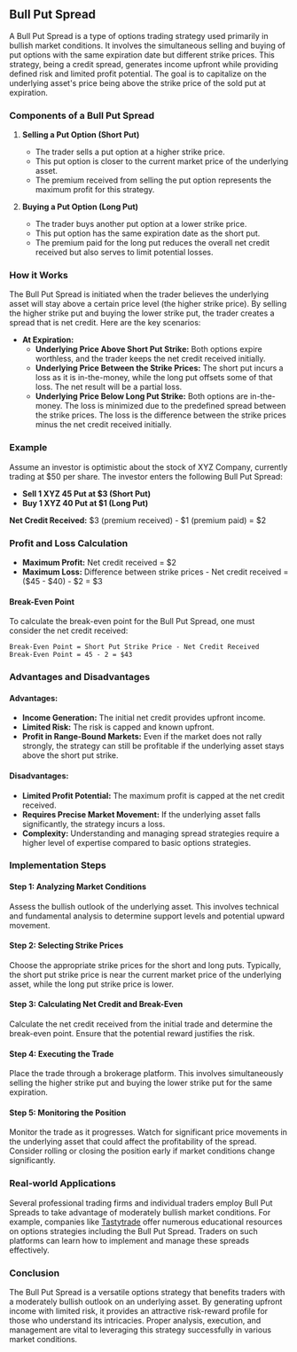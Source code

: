## Bull Put Spread

A Bull Put Spread is a type of options trading strategy used primarily in bullish market conditions. It involves the simultaneous selling and buying of put options with the same expiration date but different strike prices. This strategy, being a credit spread, generates income upfront while providing defined risk and limited profit potential. The goal is to capitalize on the underlying asset's price being above the strike price of the sold put at expiration.

### Components of a Bull Put Spread

1. **Selling a Put Option (Short Put)**
    - The trader sells a put option at a higher strike price.
    - This put option is closer to the current market price of the underlying asset.
    - The premium received from selling the put option represents the maximum profit for this strategy.

2. **Buying a Put Option (Long Put)**
    - The trader buys another put option at a lower strike price.
    - This put option has the same expiration date as the short put.
    - The premium paid for the long put reduces the overall net credit received but also serves to limit potential losses.

### How it Works

The Bull Put Spread is initiated when the trader believes the underlying asset will stay above a certain price level (the higher strike price). By selling the higher strike put and buying the lower strike put, the trader creates a spread that is net credit. Here are the key scenarios:

- **At Expiration:**
    - **Underlying Price Above Short Put Strike:** Both options expire worthless, and the trader keeps the net credit received initially.
    - **Underlying Price Between the Strike Prices:** The short put incurs a loss as it is in-the-money, while the long put offsets some of that loss. The net result will be a partial loss.
    - **Underlying Price Below Long Put Strike:** Both options are in-the-money. The loss is minimized due to the predefined spread between the strike prices. The loss is the difference between the strike prices minus the net credit received initially.

### Example

Assume an investor is optimistic about the stock of XYZ Company, currently trading at $50 per share. The investor enters the following Bull Put Spread:

- **Sell 1 XYZ 45 Put at $3 (Short Put)**
- **Buy 1 XYZ 40 Put at $1 (Long Put)**

**Net Credit Received:** $3 (premium received) - $1 (premium paid) = $2

### Profit and Loss Calculation

- **Maximum Profit:** Net credit received = $2
- **Maximum Loss:** Difference between strike prices - Net credit received = ($45 - $40) - $2 = $3

#### Break-Even Point

To calculate the break-even point for the Bull Put Spread, one must consider the net credit received:

    Break-Even Point = Short Put Strike Price - Net Credit Received
    Break-Even Point = 45 - 2 = $43

### Advantages and Disadvantages

#### Advantages:
- **Income Generation:** The initial net credit provides upfront income.
- **Limited Risk:** The risk is capped and known upfront.
- **Profit in Range-Bound Markets:** Even if the market does not rally strongly, the strategy can still be profitable if the underlying asset stays above the short put strike.

#### Disadvantages:
- **Limited Profit Potential:** The maximum profit is capped at the net credit received.
- **Requires Precise Market Movement:** If the underlying asset falls significantly, the strategy incurs a loss.
- **Complexity:** Understanding and managing spread strategies require a higher level of expertise compared to basic options strategies.

### Implementation Steps

#### Step 1: Analyzing Market Conditions

Assess the bullish outlook of the underlying asset. This involves technical and fundamental analysis to determine support levels and potential upward movement.

#### Step 2: Selecting Strike Prices

Choose the appropriate strike prices for the short and long puts. Typically, the short put strike price is near the current market price of the underlying asset, while the long put strike price is lower.

#### Step 3: Calculating Net Credit and Break-Even

Calculate the net credit received from the initial trade and determine the break-even point. Ensure that the potential reward justifies the risk.

#### Step 4: Executing the Trade

Place the trade through a brokerage platform. This involves simultaneously selling the higher strike put and buying the lower strike put for the same expiration.

#### Step 5: Monitoring the Position

Monitor the trade as it progresses. Watch for significant price movements in the underlying asset that could affect the profitability of the spread. Consider rolling or closing the position early if market conditions change significantly.

### Real-world Applications

Several professional trading firms and individual traders employ Bull Put Spreads to take advantage of moderately bullish market conditions. For example, companies like [Tastytrade](https://www.tastytrade.com/) offer numerous educational resources on options strategies including the Bull Put Spread. Traders on such platforms can learn how to implement and manage these spreads effectively.

### Conclusion

The Bull Put Spread is a versatile options strategy that benefits traders with a moderately bullish outlook on an underlying asset. By generating upfront income with limited risk, it provides an attractive risk-reward profile for those who understand its intricacies. Proper analysis, execution, and management are vital to leveraging this strategy successfully in various market conditions.
